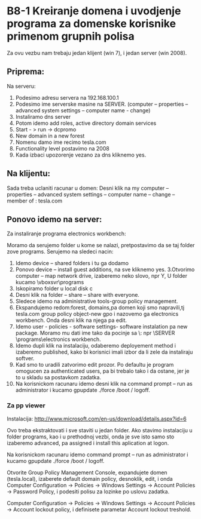 B8-1 Kreiranje domena i uvodjenje programa za domenske korisnike primenom grupnih polisa
========================================================================================

Za ovu vezbu nam trebaju jedan klijent (win 7), i jedan server (win 2008).

## Priprema:
Na serveru:
1.  Podesimo adresu servera na 192.168.100.1
2.	Podesimo ime serverske masine na SERVER. (computer – properties – advanced system settings – computer name -  change)
3.	Instaliramo dns server
4.	Potom idemo add roles, active directory domain services
5.	Start - > run -> dcpromo
6.	New domain in a new forest
7.	Nomenu damo ime recimo tesla.com
8.	Functionality level postavimo na 2008
9.	Kada izbaci upozorenje vezano za dns kliknemo yes.

## Na klijentu:
Sada treba uclaniti racunar u domen:
Desni klik na my computer – properties – advanced system settings – computer name – change – member  of : tesla.com

## Ponovo idemo na server:

Za instaliranje programa electronics workbench:

Moramo da serujemo folder u kome se nalazi, pretpostavimo da se taj folder zove programs.
Serujemo na sledeci nacin:
1. Idemo device – shared folders  i tu ga dodamo
2. Ponovo device – install guest additions, na sve kliknemo yes.
3.Otvorimo  computer – map network drive, izaberemo neko slovo, npr Y,
U folder kucamo \\vboxsvr\programs
4. Iskopiramo folder u local disk c
5. Desni klik na folder – share – share with everyone.
6. Sledece idemo na administrative tools-group policy management.
7. Ekspandujemo redom:forest, domains,pa domen koji smo napravili,tj tesla.com group policy object-new gpo i nazovemo ga electronics workbench. Onda desni klik na njega pa edit.
8. Idemo user - policies - software settings- software instalation pa new package.
Moramo mu dati ime tako da pocinje sa \\: npr \\SERVER \programs\electronics workbench.
9. Idemo dupli klik na instalaciju, odaberemo deployement method i izaberemo published, kako bi korisnici imali izbor da li zele da instaliraju softver.
10. Kad smo to uradili zatvorimo edit prozor. Po defaultu je program omogucen za authenticated users, pa  bi trebalo tako i da ostane, jer je to u skladu sa postavkom zadatka.
11. Na korisnickom racunaru idemo desni klik na command prompt – run as administrator i kucamo gpupdate ./force  /boot / logoff.

### Za pp viewer
Instalacija:
http://www.microsoft.com/en-us/download/details.aspx?id=6

Ovo treba ekstraktovati i sve staviti u jedan folder.
Ako stavimo instalaciju u folder programs, kao i u prethodnoj vezbi, onda je sve isto samo sto izaberemo advanced, pa assigned i install this aplication at logon.

Na korisnickom racunaru idemo command prompt – run as administrator i kucamo gpupdate ./force  /boot / logoff.

Otvorite Group Policy Management Console, expandujete domen (tesla.local),
izaberete default domain policy, desnoklik, edit, i onda Computer Configuration
-> Policies -> Windows Settings -> Account Policies -> Password Policy,
i podesiti polisu za lozinke po uslovu zadatka.

Computer Configuration -> Policies -> Windows Settings -> Account Policies ->
Account lockout policy, i definisete parametar Account lockout treshold.
